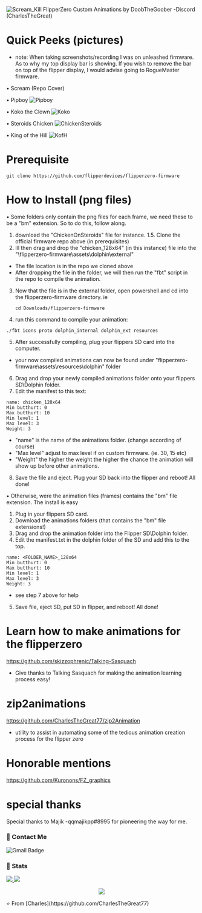 ![Scream_Kill](https://user-images.githubusercontent.com/27988707/196075454-2f1a51d8-8f40-4edd-9d5c-1d291ba3d3f8.jpeg)
FlipperZero Custom Animations by DoobTheGoober -Discord (CharlesTheGreat)

# Quick Peeks (pictures)
 - note: When taking screenshots/recording I was on unleashed firmware.
         As to why my top display bar is showing. If you wish to remove the bar on top of the flipper display,
         I would advise going to RogueMaster firmware.
         
• Scream (Repo Cover)

• Pipboy
![Pipboy](https://user-images.githubusercontent.com/27988707/196081391-6b97c65e-2f10-4025-959c-5c98339c1e92.png)

• Koko the Clown
![Koko](https://user-images.githubusercontent.com/27988707/196081516-6107540a-eb13-485b-ae50-877bfeaad82f.png)

• Steroids Chicken
![ChickenSteroids](https://user-images.githubusercontent.com/27988707/196082930-64c5b906-22e1-48a9-9011-0930c1afa721.png)

• King of the Hill
![KofH](https://user-images.githubusercontent.com/27988707/196082986-a4793329-291f-45b5-9d8a-5903e0f49f02.png)

# Prerequisite
```
git clone https://github.com/flipperdevices/flipperzero-firmware
```

# How to Install (png files)
• Some folders only contain the png files for each frame, we need these to be
  a "bm" extension. So to do this, follow along.
  
  1. download the "ChickenOnSteroids" file for instance.
  1.5. Clone the official firmware repo above (in prerequisites)
  2. Ill then drag and drop the "chicken_128x64" (in this instance) file into the "\flipperzero-firmware\assets\dolphin\external"
   - The file location is in the repo we cloned above
   - After dropping the file in the folder, we will then run the "fbt" script in the repo to compile the animation.
  3. Now that the file is in the external folder, open powershell and cd into the flipperzero-firmware directory. ie
     ```
     cd Downloads/flipperzero-firmware
     ```
  4. run this command to compile your animation:
  ```
  ./fbt icons proto dolphin_internal dolphin_ext resources
  ```
  5. After successfully compiling, plug your flippers SD card into the computer.
   - your now compiled animations can now be found under
     "flipperzero-firmware\assets\resources\dolphin" folder
  6. Drag and drop your newly compiled animations folder onto your flippers SD\Dolphin folder.
  7. Edit the manifest to this text:
```
name: chicken_128x64
Min butthurt: 0
Max butthurt: 10
Min level: 1
Max level: 3
Weight: 3
```
  - "name" is the name of the animations folder. (change according of course)
  - "Max level" adjust to max level if on custom firmware. (ie. 30, 15 etc)
  - "Weight" the higher the weight the higher the chance the animation will show up before other animations.
  
  8. Save the file and eject. Plug your SD back into the flipper and reboot! All done!
 
• Otherwise, were the animation files (frames) contains the "bm" file extension. The install is easy
  1. Plug in your flippers SD card.
  2. Download the animations folders (that contains the "bm" file extensions!)
  3. Drag and drop the animation folder into the Flipper SD\Dolphin folder.
  4. Edit the manifest.txt in the dolphin folder of the SD and add this to the top.
```
name: <FOLDER_NAME>_128x64
Min butthurt: 0
Max butthurt: 10
Min level: 1
Max level: 3
Weight: 3
```
  - see step 7 above for help
 
 5. Save file, eject SD, put SD in flipper, and reboot! All done!

# Learn how to make animations for the flipperzero
https://github.com/skizzophrenic/Talking-Sasquach
  - Give thanks to Talking Sasquach for making the animation learning process easy!

# zip2animations
https://github.com/CharlesTheGreat77/zip2Animation
  - utility to assist in automating some of the tedious animation creation process
    for the flipper zero

# Honorable mentions
https://github.com/Kuronons/FZ_graphics

# special thanks
Special thanks to Majik -qqmajikpp#8995
  for pioneering the way for me.

### 💬 Contact Me 

![Gmail Badge](https://img.shields.io/badge/-doobthegoober@gmail.com-c14438?style=flat-square&logo=Gmail&logoColor=white)

### 🚦 Stats

<a href="https://github.com/CharlesTheGreat77">
  <img src="https://github-readme-stats.vercel.app/api?username=CharlesTheGreat77&show_icons=true&hide=commits" />
</a>
<a href="https://github.com/CharlesTheGreat77">
  <img src="https://github-readme-stats.vercel.app/api/top-langs/?username=CharlesTheGreat77&layout=compact" />
</a>

<p align="center"> 
  <img src="https://profile-counter.glitch.me/CharlesTheGreat77/count.svg" />
</p>
⭐️ From [Charles](https://github.com/CharlesTheGreat77)
